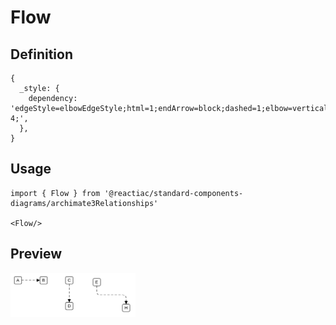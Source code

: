 # Flow

## Definition

```
{
  _style: { 
    dependency: 'edgeStyle=elbowEdgeStyle;html=1;endArrow=block;dashed=1;elbow=vertical;endFill=1;dashPattern=6 4;',
  },
}
```

## Usage

```
import { Flow } from '@reactiac/standard-components-diagrams/archimate3Relationships'

<Flow/>
```

## Preview

<img src="./flow.png" width="200"/>
